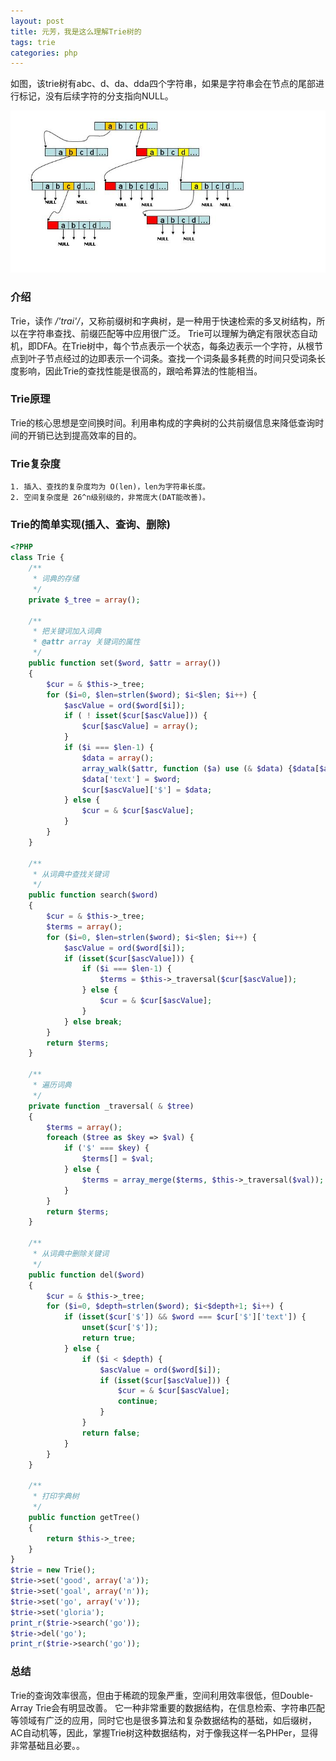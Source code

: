 ```yaml
---
layout: post
title: 元芳，我是这么理解Trie树的
tags: trie
categories: php
---
```


如图，该trie树有abc、d、da、dda四个字符串，如果是字符串会在节点的尾部进行标记，没有后续字符的分支指向NULL。

<!--more-->

![Trie](media/img/2012-10-23-1.jpg)

### 介绍

Trie，读作 */'trai'/*，又称前缀树和字典树，是一种用于快速检索的多叉树结构，所以在字符串查找、前缀匹配等中应用很广泛。 Trie可以理解为确定有限状态自动机，即DFA。在Trie树中，每个节点表示一个状态，每条边表示一个字符，从根节点到叶子节点经过的边即表示一个词条。查找一个词条最多耗费的时间只受词条长度影响，因此Trie的查找性能是很高的，跟哈希算法的性能相当。

### Trie原理

Trie的核心思想是空间换时间。利用串构成的字典树的公共前缀信息来降低查询时间的开销已达到提高效率的目的。

### Trie复杂度

    1. 插入、查找的复杂度均为 O(len)，len为字符串长度。
    2. 空间复杂度是 26^n级别级的，非常庞大(DAT能改善)。

### Trie的简单实现(插入、查询、删除)

```php
<?PHP
class Trie {
    /**
     * 词典的存储
     */
    private $_tree = array();

    /**
     * 把关键词加入词典
     * @attr array 关键词的属性
     */
    public function set($word, $attr = array())
    {
        $cur = & $this->_tree;
        for ($i=0, $len=strlen($word); $i<$len; $i++) {
            $ascValue = ord($word[$i]);
            if ( ! isset($cur[$ascValue])) {
                $cur[$ascValue] = array();
            }
            if ($i === $len-1) {
                $data = array();
                array_walk($attr, function ($a) use (& $data) {$data[$a] = 1;});
                $data['text'] = $word;
                $cur[$ascValue]['$'] = $data;
            } else {
                $cur = & $cur[$ascValue];
            }
        }
    }

    /**
     * 从词典中查找关键词
     */
    public function search($word)
    {
        $cur = & $this->_tree;
        $terms = array();
        for ($i=0, $len=strlen($word); $i<$len; $i++) {
            $ascValue = ord($word[$i]);
            if (isset($cur[$ascValue])) {
                if ($i === $len-1) {
                    $terms = $this->_traversal($cur[$ascValue]);
                } else {
                    $cur = & $cur[$ascValue];
                }
            } else break;
        }
        return $terms;
    }

    /**
     * 遍历词典
     */
    private function _traversal( & $tree)
    {
        $terms = array();
        foreach ($tree as $key => $val) {
            if ('$' === $key) {
                $terms[] = $val;
            } else {
                $terms = array_merge($terms, $this->_traversal($val));
            }
        }
        return $terms;
    }

    /**
     * 从词典中删除关键词
     */
    public function del($word)
    {
        $cur = & $this->_tree;
        for ($i=0, $depth=strlen($word); $i<$depth+1; $i++) {
            if (isset($cur['$']) && $word === $cur['$']['text']) {
                unset($cur['$']);
                return true;
            } else {
                if ($i < $depth) {
                    $ascValue = ord($word[$i]);
                    if (isset($cur[$ascValue])) {
                        $cur = & $cur[$ascValue];
                        continue;
                    }
                }
                return false;
            }
        }
    }

    /**
     * 打印字典树
     */
    public function getTree()
    {
        return $this->_tree;
    }
}
$trie = new Trie();
$trie->set('good', array('a'));
$trie->set('goal', array('n'));
$trie->set('go', array('v'));
$trie->set('gloria');
print_r($trie->search('go'));
$trie->del('go');
print_r($trie->search('go'));
```

### 总结

Trie的查询效率很高，但由于稀疏的现象严重，空间利用效率很低，但Double-Array Trie会有明显改善。 它一种非常重要的数据结构，在信息检索、字符串匹配等领域有广泛的应用，同时它也是很多算法和复杂数据结构的基础，如后缀树，AC自动机等，因此，掌握Trie树这种数据结构，对于像我这样一名PHPer，显得非常基础且必要。。
